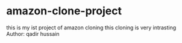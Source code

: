 # amazon-clone-project
this is my ist project of amazon cloning this cloning is very intrasting
<br>
Author: qadir hussain
